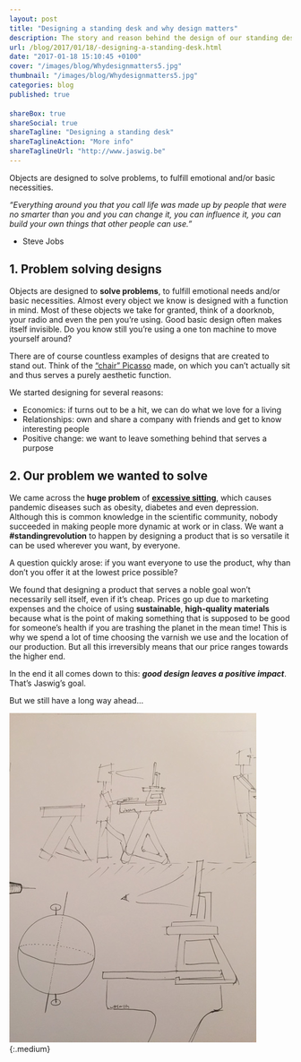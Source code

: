 ```yaml
---
layout: post
title: "Designing a standing desk and why design matters"
description: The story and reason behind the design of our standing desk.
url: /blog/2017/01/18/-designing-a-standing-desk.html
date: "2017-01-18 15:10:45 +0100"
cover: "/images/blog/Whydesignmatters5.jpg"
thumbnail: "/images/blog/Whydesignmatters5.jpg"
categories: blog
published: true

shareBox: true
shareSocial: true
shareTagline: "Designing a standing desk"
shareTaglineAction: "More info"
shareTaglineUrl: "http://www.jaswig.be"
---
```


Objects are designed to solve problems, to fulfill emotional and/or basic necessities.
<!--more-->

*“Everything around you that you call life was made up by people that were no smarter than you and you can change it, you can influence it, you can build your own things that other people can use.”*
-	Steve Jobs

## 1. Problem solving designs

Objects are designed to **solve problems**, to fulfill emotional needs and/or basic necessities.
Almost every object we know is designed with a function in mind. Most of these objects we take for granted, think of a doorknob, your radio and even the pen you’re using.
Good basic design often makes itself invisible. Do you know still you’re using a one ton machine to move yourself around?

There are of course countless examples of designs that are created to stand out.
Think of the [“chair” Picasso](https://www.moma.org/m/tours/41/tour_stops/555?locale=en) made, on which you can’t actually sit and thus serves a purely aesthetic function.

We started designing for several reasons:

+ Economics: if turns out to be a hit, we can do what we love for a living
+ Relationships: own and share a company with friends and get to know interesting people
+ Positive change: we want to leave something behind that serves a purpose

## 2. Our problem we wanted to solve

We came across the **huge problem** of [**excessive sitting**](http://www.jaswig.be/blog/2016/04/14/why-should-i-use-a-standing-desk.html), which causes pandemic diseases such as obesity, diabetes and even depression.
Although this is common knowledge in the scientific community, nobody succeeded in making people more dynamic at work or in class.
We want a **#standingrevolution** to happen by designing a product that is so versatile it can be used wherever you want, by everyone.

A question quickly arose: if you want everyone to use the product, why than don’t you offer it at the lowest price possible?

We found that designing a product that serves a noble goal won’t necessarily sell itself, even if it’s cheap. Prices go up due to marketing expenses and the choice of using **sustainable**, **high-quality materials** because what is the point of making something that is supposed to be good for someone’s health if you are trashing the planet in the mean time! This is why we spend a lot of time choosing the varnish we use and the location of our production.
But all this irreversibly means that our price ranges towards the higher end.

In the end it all comes down to this: **_good design leaves a positive impact_**.
That’s Jaswig’s goal.

But we still have a long way ahead…

![Designing a standing desk](/images/simplicity.jpg){:.medium}
